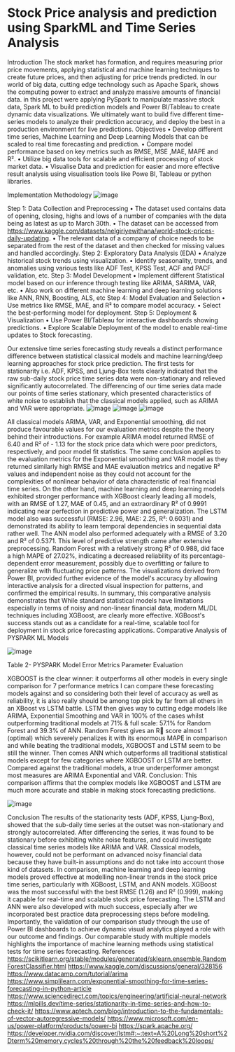 # Stock Price analysis and prediction using SparkML and Time Series Analysis
Introduction 
The stock market has formation, and requires measuring prior price movements, applying statistical and machine learning techniques to create future prices, and then adjusting for price trends predicted. In our world of big data, cutting edge technology such as Apache Spark, shows the computing power to extract and analyze massive amounts of financial data. in this project were applying PySpark to manipulate massive stock data, Spark ML to build prediction models and Power BI/Tableau to create dynamic data visualizations. We ultimately want to build five different time-series models to analyze their prediction accuracy, and deploy the best in a production environment for live predictions.
Objectives 
• Develop different time series, Machine Learning and Deep Learning Models that can be scaled to real time forecasting and prediction.
• Compare model performance based on key metrics such as RMSE, MSE ,MAE, MAPE and R².
• Utilize big data tools for scalable and efficient processing of stock market data.
• Visualise Data and prediction for easier and more effective result analysis using visualisation tools like Powe BI, Tableau or python libraries.

Implementation Methodology
 ![image](https://github.com/user-attachments/assets/921b638b-3b48-4b20-9ad0-7f77791c9439)

Step 1: Data Collection and Preprocessing
•	The dataset used contains data of opening, closing, highs and lows of a number of companies with the data being as latest as up to March 30th.
•	The dataset can be accessed from https://www.kaggle.com/datasets/nelgiriyewithana/world-stock-prices-daily-updating.
•	The relevant data of a company of choice needs to be separated from the rest of the dataset and then checked for missing values and handled accordingly.
Step 2: Exploratory Data Analysis (EDA)
•	Analyze historical stock trends using visualization.
•	Identify seasonality, trends, and anomalies using various tests like ADF Test, KPSS Test, ACF and PACF validation, etc.
Step 3: Model Development
•	Implement different Statistical model based on our inference through testing like ARIMA, SARIMA, VAR, etc.
•	Also work on different machine learning and deep learning solutions like ANN, RNN, Boosting, ALS, etc
Step 4: Model Evaluation and Selection
•	Use metrics like RMSE, MAE, and R² to compare model accuracy.
•	Select the best-performing model for deployment.
Step 5: Deployment & Visualization
•	Use Power BI/Tableau for interactive dashboards showing predictions.
•	Explore Scalable Deployment of the model to enable real-time updates to Stock forecasting.


Our extensive time series forecasting study reveals a distinct performance difference between statistical classical models and machine learning/deep learning approaches for stock price prediction.  The first tests for stationarity i.e. ADF, KPSS, and Ljung-Box tests clearly indicated that the raw sub-daily stock price time series data were non-stationary and relieved significantly autocorrelated. The differencing of our time series data made our points of time series stationary, which presented characteristics of white noise to establish that the classical models applied, such as ARIMA and VAR were appropriate.
![image](https://github.com/user-attachments/assets/84c9931d-0592-412d-862c-6845b2501175)
![image](https://github.com/user-attachments/assets/dfeb019d-fd80-45b5-aaf4-58b942755038)
![image](https://github.com/user-attachments/assets/dba34e02-ea1d-4b24-8cf3-8abdfd4b8cee)


All classical models ARIMA, VAR, and Exponential smoothing, did not produce favourable values for our evaluation metrics despite the theory behind their introductions.  For example ARIMA model returned RMSE of 6.40 and R² of - 1.13 for the stock price data which were poor predictors, respectively, and poor model fit statistics. The same conclusion applies to the evaluation metrics for the Exponential smoothing and VAR model as they returned similarly high RMSE and MAE evaluation metrics and negative R² values and independent noise as they could not account for the complexities of nonlinear behavior of data characteristic of real financial time series.
On the other hand, machine learning and deep learning models exhibited stronger performance with XGBoost clearly leading all models, with an RMSE of 1.27, MAE of 0.45, and an extraordinary R² of 0.9991 indicating near perfection in predictive power and generalization. The LSTM model also was successful (RMSE: 2.96, MAE: 2.25, R²: 0.6031) and demonstrated its ability to learn temporal dependencies in sequential data rather well. The ANN model also performed adequately with a RMSE of 3.20 and R² of 0.5371. This level of predictive strength came after extensive preprocessing.
Random Forest with a relatively strong R² of 0.988, did face a high MAPE of 27.02%, indicating a decreased reliability of its percentage-dependent error measurement, possibly due to overfitting or failure to generalize with fluctuating price patterns.
The visualizations derived from Power BI, provided further evidence of the model's accuracy by allowing interactive analysis for a directed visual inspection for patterns, and confirmed the empirical results. In summary, this comparative analysis demonstrates that
While standard statistical models have limitations especially in terms of noisy and non-linear financial data, modern ML/DL techniques including XGBoost, are clearly more effective. XGBoost's success stands out as a candidate for a real-time, scalable tool for deployment in stock price forecasting applications.
Comparative Analysis of PYSPARK ML Models

![image](https://github.com/user-attachments/assets/943e52cb-02ca-4075-a6b1-3b03724c70a9)

Table 2- PYSPARK Model Error Metrics Parameter Evaluation

XGBOOST is the clear winner: it outperforms all other models in every single comparison
for 7 performance metrics I can compare these forecasting models against and so
considering both their level of accuracy as well as reliability, it is also really should be
among top pick by far from all others in an XBoost vs LSTM battle. LSTM then gives way
to cutting edge models like ARIMA, Exponential Smoothing and VAR in 100% of the
cases whilst outperforming traditional models at 71% & full scale: 57.1% for Random
Forest and 39.3% of ANN. Random Forest gives an R score almost 1 (optimal) which
severely penalizes it with its enormous MAPE in comparison and while beating the
traditional models, XGBOOST and LSTM seem to be still the winner. Then comes ANN
which outperforms all traditional statistical models except for few categories where XGBOOST or LSTM are better. Compared against the traditional models, a true underperformer amongst most measures are ARIMA Exponential and VAR. Conclusion: This comparison affirms that the complex models like XGBOOST and LSTM are much more accurate and stable in making stock forecasting predictions.

![image](https://github.com/user-attachments/assets/43c4e3f7-0027-49b8-82c0-235d37037405)

Conclusion 
The results of the stationarity tests (ADF, KPSS, Ljung-Box), showed that the sub-daily time series at the outset was non-stationary and strongly autocorrelated. After differencing the series, it was found to be stationary before exhibiting white noise features, and could investigate classical time series models like ARIMA and VAR. Classical models, however, could not be performant on advanced noisy financial data because they have built-in assumptions and do not take into account those kind of datasets. In comparison, machine learning and deep learning models proved effective at modelling non-linear trends in the stock price time series, particularly with XGBoost, LSTM, and ANN models. XGBoost was the most successful with the best RMSE (1.26) and R² (0.999), making it capable for real-time and scalable stock price forecasting. The LSTM and ANN were also developed with much success, especially after we incorporated best practice data preprocessing steps before modeling. Importantly, the validation of our comparison study through the use of Power BI dashboards to achieve dynamic visual analytics played a role with our outcome and findings. Our comparable study with multiple models highlights the importance of machine learning methods using statistical tests for time series forecasting.
References 
https://scikitlearn.org/stable/modules/generated/sklearn.ensemble.RandomForestClassifier.html
https://www.kaggle.com/discussions/general/328156
https://www.datacamp.com/tutorial/arima
https://www.simplilearn.com/exponential-smoothing-for-time-series-forecasting-in-python-article
https://www.sciencedirect.com/topics/engineering/artificial-neural-network
https://mlpills.dev/time-series/stationarity-in-time-series-and-how-to-check-it/
https://www.aptech.com/blog/introduction-to-the-fundamentals-of-vector-autoregressive-models/
https://www.microsoft.com/en-us/power-platform/products/power-bi
https://spark.apache.org/
https://developer.nvidia.com/discover/lstm#:~:text=A%20Long%20short%2Dterm%20memory,cycles%20through%20the%20feedback%20loops/

